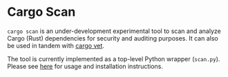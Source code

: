 # Cargo Scan

`cargo scan` is an under-development experimental tool to scan and analyze Cargo (Rust) dependencies for security and auditing purposes.
It can also be used in tandem with [cargo vet](https://mozilla.github.io/cargo-vet/).

The tool is currently implemented as a top-level Python wrapper (`scan.py`). Please see [here](https://github.com/PLSysSec/cargo-scan) for usage and installation instructions.
